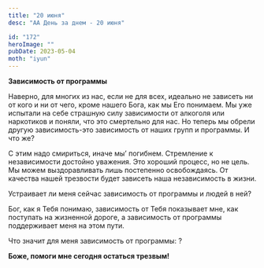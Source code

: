 ```yaml
---
title: "20 июня"
desc: "АА День за днем - 20 июня"

id: "172"
heroImage: ""
pubDate: 2023-05-04
moth: "iyun"
---
```


**Зависимость от программы**

Наверно, для многих из нас, если не для всех, идеально не зависеть ни от кого
и ни от чего, кроме нашего Бога, как мы Его понимаем. Мы уже испытали на себе
страшную силу зависимости от алкоголя или наркотиков и поняли, что это
смертельно для нас. Но теперь мы обрели другую зависимость-это зависимость от
наших групп и программы. И что же?

С этим надо смириться, иначе мы’ погибнем. Стремление к независимости достойно
уважения. Это хороший процесс, но не цель. Мы можем выздоравливать лишь
постепенно освобождаясь. От качества нашей трезвости будет зависеть наша
независимость в жизни.

Устраивает ли меня сейчас зависимость от программы и людей в ней?

Бог, как я Тебя понимаю, зависимость от Тебя показывает мне, как поступать на
жизненной дороге, а зависимость от программы поддерживает меня на этом пути.

Что значит для меня зависимость от программы: ?

**Боже, помоги мне сегодня остаться трезвым!**

